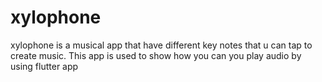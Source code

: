 # xylophone

xylophone is a musical app that have different key notes that u can tap 
to create music. 
This app is used to show how you can you play audio by using flutter app
